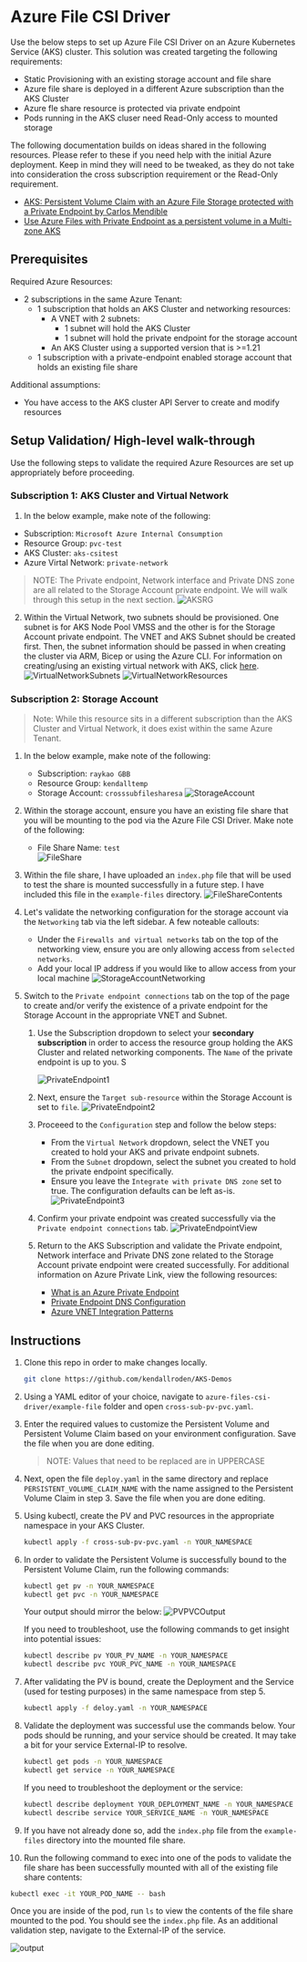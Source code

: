 # Azure File CSI Driver

Use the below steps to set up Azure File CSI Driver on an Azure Kubernetes Service (AKS) cluster. This solution was created targeting the following requirements:
- Static Provisioning with an existing storage account and file share
- Azure file share is deployed in a different Azure subscription than the AKS Cluster
- Azure fle share resource is protected via private endpoint  
- Pods running in the AKS cluser need Read-Only access to mounted storage

The following documentation builds on ideas shared in the following resources. Please refer to these if you need help with the initial Azure deployment. Keep in mind they will need to be tweaked, as they do not take into consideration the cross subscription requirement or the Read-Only requirement.
- [AKS: Persistent Volume Claim with an Azure File Storage protected with a Private Endpoint by Carlos Mendible](https://carlos.mendible.com/2021/08/02/aks-persistent-volume-claim-with-an-azure-file-storage-protected-with-a-private-endpoint/)
- [Use Azure Files with Private Endpoint as a persistent volume in a Multi-zone AKS](https://www.returngis.net/2021/08/utilizar-azure-files-con-private-link-como-persistent-volume-en-un-aks-multi-zona/)

## Prerequisites

Required Azure Resources: 
- 2 subscriptions in the same Azure Tenant:
  - 1 subscription that holds an AKS Cluster and networking resources: 
      - A VNET with 2 subnets:
         - 1 subnet will hold the AKS Cluster 
         - 1 subnet will hold the private endpoint for the storage account 
      - An AKS Cluster using a supported version that is >=1.21 
   - 1 subscription with a private-endpoint enabled storage account that holds an existing file share
 

Additional assumptions: 
- You have access to the AKS cluster API Server to create and modify resources 

## Setup Validation/ High-level walk-through 
Use the following steps to validate the required Azure Resources are set up appropriately before proceeding. 

### Subscription 1: AKS Cluster and Virtual Network 

1.  In the below example, make note of the following: 
   - Subscription: `Microsoft Azure Internal Consumption`
   - Resource Group: `pvc-test`
   - AKS Cluster: `aks-csitest`
   - Azure Virtal Network: `private-network`
   >NOTE: The Private endpoint, Network interface and Private DNS zone are all related to the Storage Account private endpoint. We will walk through this setup in the next section.
   ![AKSRG](assets/aksrg.png)

2. Within the Virtual Network, two subnets should be provisioned. One subnet is for AKS Node Pool VMSS and the other is for the Storage Account private endpoint. The VNET and AKS Subnet should be created first. Then, the subnet information should be passed in when creating the cluster via ARM, Bicep or using the Azure CLI. For information on creating/using an existing virtual network with AKS, click [here](https://docs.microsoft.com/en-us/azure/aks/configure-kubenet).  
   ![VirtualNetworkSubnets](assets/virtualnetworksubnets.png)
   ![VirtualNetworkResources](assets/virtualnetworkresources.png)

### Subscription 2: Storage Account 
>Note: While this resource sits in a different subscription than the AKS Cluster and Virtual Network, it does exist within the same Azure Tenant. 

1. In the below example, make note of the following: 
   - Subscription: `raykao GBB`
   - Resource Group: `kendalltemp`
   - Storage Account: `crosssubfilesharesa`
   ![StorageAccount](assets/storageaccountrgview.png)

2. Within the storage account, ensure you have an existing file share that you will be mounting to the pod via the Azure File CSI Driver. Make note of the following: 
   - File Share Name: `test`  
   ![FileShare](assets/fileshareview.png)

3. Within the file share, I have uploaded an `index.php` file that will be used to test the share is mounted successfully in a future step. I have included this file in the `example-files` directory. 
   ![FileShareContents](assets/filesharecontents.png)

4. Let's validate the networking configuration for the storage account via the `Networking` tab via the left sidebar. A few noteable callouts: 
   - Under the `Firewalls and virtual networks` tab on the top of the networking view, ensure you are only allowing access from `selected networks`. 
   - Add your local IP address if you would like to allow access from your local machine 
   ![StorageAccountNetworking](assets/StorageAccountNetworkView.png)

5. Switch to the `Private endpoint connections` tab on the top of the page to create and/or verify the existence of a private endpoint for the Storage Account in the appropriate VNET and Subnet. 

   1. Use the Subscription dropdown to select your **secondary subscription** in order to access the resource group holding the AKS Cluster and related networking components. The `Name` of the private endpoint is up to you. S
      
      ![PrivateEndpoint1](assets/PrivateEndpoint1.png)

   2. Next, ensure the `Target sub-resource` within the Storage Account is set to `file`.
      ![PrivateEndpoint2](assets/PrivateEndpoint2.png)

   3. Proceeed to the `Configuration` step and follow the below steps: 
      - From the `Virtual Network` dropdown, select the VNET you created to hold your AKS and private endpoint subnets.
      - From the `Subnet` dropdown, select the subnet you created to hold the private endpoint specifically.
      - Ensure you leave the `Integrate with private DNS zone` set to true. The configuration defaults can be left as-is.
      ![PrivateEndpoint3](assets/PrivateEndpoint3.png)

   4. Confirm your private endpoint was created successfully via the `Private endpoint connections` tab.
      ![PrivateEndpointView](assets/privateendpointview.png)
   
   5. Return to the AKS Subscription and validate the Private endpoint, Network interface and Private DNS zone related to the Storage Account private endpoint were created successfully. For additional information on Azure Private Link, view the following resources: 
      - [What is an Azure Private Endpoint](https://docs.microsoft.com/en-us/azure/private-link/private-endpoint-overview)
      - [Private Endpoint DNS Configuration](https://docs.microsoft.com/en-us/azure/private-link/private-endpoint-dns)
      - [Azure VNET Integration Patterns](https://github.com/fguerri/AzureVNetIntegrationPatterns)


## Instructions

1. Clone this repo in order to make changes locally. 

   ```bash
   git clone https://github.com/kendallroden/AKS-Demos
   ```

2. Using a YAML editor of your choice, navigate to `azure-files-csi-driver/example-file` folder and open `cross-sub-pv-pvc.yaml`.

3. Enter the required values to customize the Persistent Volume and Persistent Volume Claim based on your environment configuration. Save the file when you are done editing.
   > NOTE: Values that need to be replaced are in UPPERCASE 

4. Next, open the file `deploy.yaml` in the same directory and replace `PERSISTENT_VOLUME_CLAIM_NAME` with the name assigned to the Persistent Volume Claim in step 3. Save the file when you are done editing.

5. Using kubectl, create the PV and PVC resources in the appropriate namespace in your AKS Cluster.
   
   ```bash
   kubectl apply -f cross-sub-pv-pvc.yaml -n YOUR_NAMESPACE
   ```

6. In order to validate the Persistent Volume is successfully bound to the Persistent Volume Claim, run the following commands: 
   
   ```bash
   kubectl get pv -n YOUR_NAMESPACE 
   kubectl get pvc -n YOUR_NAMESPACE 
   ```
   Your output should mirror the below:
   ![PVPVCOutput](assets/ValidatePVandPVC.png)

   If you need to troubleshoot, use the following commands to get insight into potential issues:
   
   ```bash
   kubectl describe pv YOUR_PV_NAME -n YOUR_NAMESPACE 
   kubectl describe pvc YOUR_PVC_NAME -n YOUR_NAMESPACE 
   ```

7. After validating the PV is bound, create the Deployment and the Service (used for testing purposes) in the same namespace from step 5.
   
   ```bash
   kubectl apply -f deloy.yaml -n YOUR_NAMESPACE
   ```
8. Validate the deployment was successful use the commands below. Your pods should be running, and your service should be created. It may take a bit for your service External-IP to resolve.  
   
   ```bash
   kubectl get pods -n YOUR_NAMESPACE    
   kubectl get service -n YOUR_NAMESPACE 
   ```

   If you need to troubleshoot the deployment or the service:

   ```bash
   kubectl describe deployment YOUR_DEPLOYMENT_NAME -n YOUR_NAMESPACE
   kubectl describe service YOUR_SERVICE_NAME -n YOUR_NAMESPACE 
   ```

9. If you have not already done so, add the `index.php` file from the `example-files` directory into the mounted file share.

10. Run the following command to exec into one of the pods to validate the file share has been successfully mounted with all of the existing file share contents: 
   ```bash
   kubectl exec -it YOUR_POD_NAME -- bash 
   ```
Once you are inside of the pod, run `ls` to view the contents of the file share mounted to the pod. You should see the `index.php` file. As an additional validation step, navigate to the External-IP of the service. 

![output](assets/IndexOutput.png)

